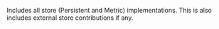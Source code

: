 Includes all store (Persistent and Metric) implementations. This is also includes external store contributions if any.
